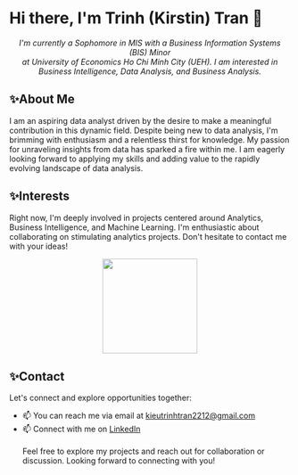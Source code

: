 # Hi there, I'm Trinh (Kirstin) Tran 👋
<p align="center"><em> I'm currently a Sophomore in MIS with a Business Information Systems (BIS) Minor <br> at University of Economics Ho Chi Minh City (UEH). I am interested in Business Intelligence, Data Analysis, and Business Analysis. </em></p>

## ✨About Me
I am an aspiring data analyst driven by the desire to make a meaningful contribution in this dynamic field.
Despite being new to data analysis, I'm brimming with enthusiasm and a relentless thirst for knowledge. 
My passion for unraveling insights from data has sparked a fire within me. 
I am eagerly looking forward to applying my skills and adding value to the rapidly evolving landscape of data analysis.
## ✨Interests
Right now, I'm deeply involved in projects centered around Analytics, Business Intelligence, and Machine Learning. 
I'm enthusiastic about collaborating on stimulating analytics projects. Don't hesitate to contact me with your ideas!

<p align='center'>
   <a href="https://github-readme-stats.vercel.app/api?username=kieutrinhtran&show_icons=true&count_private=true">
      <img height=170 
           src="https://github-readme-stats.vercel.app/api?username=kieutrinhtran&show_icons=true&count_private=true"/></a>
   <!-- <a href="https://github.com/kieutrinhtran/github-readme-stats">
      <img height=150 
           src="https://github-readme-stats.vercel.app/api/top-langs/?username=kieutrinhtran&layout=compact"/></a> -->
</p>

## ✨Contact
Let's connect and explore opportunities together:
- 📫 You can reach me via email at kieutrinhtran2212@gmail.com
- 📫 Connect with me on [LinkedIn](https://www.linkedin.com/in/kieutrinhtran/) <br><br>
Feel free to explore my projects and reach out for collaboration or discussion. Looking forward to connecting with you!
